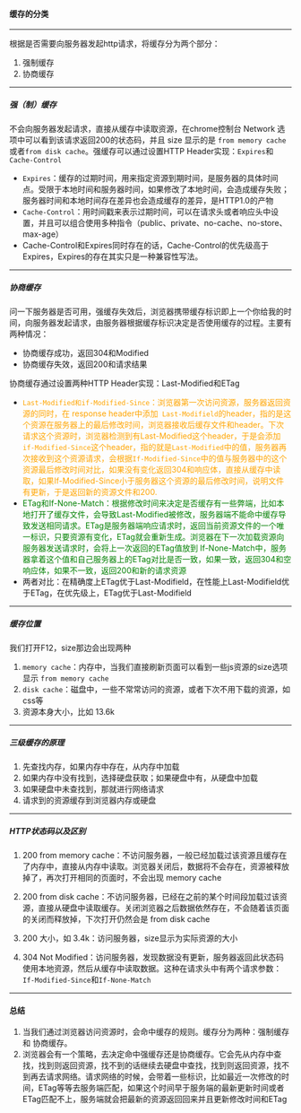 #### 缓存的分类

---

根据是否需要向服务器发起http请求，将缓存分为两个部分：

1. 强制缓存
2. 协商缓存

---

##### 强（制）缓存

不会向服务器发起请求，直接从缓存中读取资源，在chrome控制台 Network 选项中可以看到该请求返回200的状态码，并且 size 显示的是 `from memory cache`或者`from disk cache`。强缓存可以通过设置HTTP Header实现：`Expires`和`Cache-Control`

+ `Expires`：缓存的过期时间，用来指定资源到期时间，是服务器的具体时间点。受限于本地时间和服务器时间，如果修改了本地时间，会造成缓存失败；服务器时间和本地时间存在差异也会造成缓存的差异，是HTTP1.0的产物
+ `Cache-Control`：用时间戳来表示过期时间，可以在请求头或者响应头中设置，并且可以组合使用多种指令（public、private、no-cache、no-store、max-age）
+ Cache-Control和Expires同时存在的话，Cache-Control的优先级高于Expires，Expires的存在其实只是一种兼容性写法。

---

##### 协商缓存

问一下服务器是否可用，强缓存失效后，浏览器携带缓存标识即上一个你给我的时间，向服务器发起请求，由服务器根据缓存标识决定是否使用缓存的过程。主要有两种情况：

+ 协商缓存成功，返回304和Modified
+ 协商缓存失效，返回200和请求结果

协商缓存通过设置两种HTTP Header实现：Last-Modified和ETag

+ <font color=orange>`Last-Modified和if-Modified-Since`：浏览器第一次访问资源，服务器返回资源的同时，在 response header中添加` Last-Modifield`的header，指的是这个资源在服务器上的最后修改时间，浏览器接收后缓存文件和header。下次请求这个资源时，浏览器检测到有Last-Modified这个header，于是会添加 `if-Modified-Since`这个header，指的就是`Last-Modified`中的值，服务器再次接收到这个资源请求，会根据`If-Modified-Since`中的值与服务器中的这个资源最后修改时间对比，如果没有变化返回304和响应体，直接从缓存中读取，如果If-Modified-Since小于服务器这个资源的最后修改时间，说明文件有更新，于是返回新的资源文件和200.</font>
+ <font color=green>ETag和If-None-Match：根据修改时间来决定是否缓存有一些弊端，比如本地打开了缓存文件，会导致Last-Modified被修改，服务器端不能命中缓存导致发送相同请求。ETag是服务器端响应请求时，返回当前资源文件的一个唯一标识，只要资源有变化，ETag就会重新生成。浏览器在下一次加载资源向服务器发送请求时，会将上一次返回的ETag值放到 If-None-Match中，服务器拿着这个值和自己服务器上的ETag对比是否一致，如果一致，返回304和空响应体，如果不一致，返回200和新的请求资源</font>
+ 两者对比：在精确度上ETag优于Last-Modifield，在性能上Last-Modifield优于ETag，在优先级上，ETag优于Last-Modifield

---

##### 缓存位置

我们打开F12，size那边会出现两种

1. `memory cache`：内存中，当我们直接刷新页面可以看到一些js资源的size选项显示 `from memory cache`
2. `disk cache`：磁盘中，一些不常常访问的资源，或者下次不用下载的资源，如css等
3. 资源本身大小，比如 13.6k

---

##### 三级缓存的原理

1. 先查找内存，如果内存中存在，从内存中加载
2. 如果内存中没有找到，选择硬盘获取；如果硬盘中有，从硬盘中加载
3. 如果硬盘中未查找到，那就进行网络请求
4. 请求到的资源缓存到浏览器内存或硬盘

---

##### HTTP状态码以及区别

1. 200 from memory cache：不访问服务器，一般已经加载过该资源且缓存在了内存中，直接从内存中读取。浏览器关闭后，数据将不会存在，资源被释放掉了，再次打开相同的页面时，不会出现 memory cache

   

2. 200 from disk cache：不访问服务器，已经在之前的某个时间段加载过该资源，直接从硬盘中读取缓存。关闭浏览器之后数据依然存在，不会随着该页面的关闭而释放掉，下次打开仍然会是 from disk cache

   

3. 200 大小，如 3.4k：访问服务器，size显示为实际资源的大小

   

4. 304 Not Modified：访问服务器，发现数据没有更新，服务器返回此状态码使用本地资源，然后从缓存中读取数据。这种在请求头中有两个请求参数：`If-Modified-Since`和`If-None-Match`

---

#### 总结

1. 当我们通过浏览器访问资源时，会命中缓存的规则。缓存分为两种：强制缓存 和 协商缓存。
2. 浏览器会有一个策略，去决定命中强缓存还是协商缓存。它会先从内存中查找，找到则返回资源，找不到的话继续去硬盘中查找，找到则返回资源，找不到再去请求网络。请求网络的时候，会带着一些标识，比如最近一次修改的时间，ETag等等去服务端匹配，如果这个时间早于服务端的最新更新时间或者ETag匹配不上，服务端就会把最新的资源返回回来并且更新修改时间和ETag